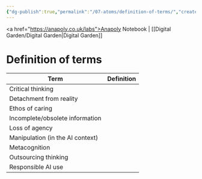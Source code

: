 ```yaml
---
{"dg-publish":true,"permalink":"/07-atoms/definition-of-terms/","created":"2025-08-14T11:35:45.150+01:00","updated":"2025-08-14T11:50:47.655+01:00"}
---
```


<a href="https://anapoly.co.uk/labs">Anapoly Notebook</a> | [[Digital Garden/Digital Garden\|Digital Garden]] 

# Definition of terms

| Term                             | Definition |
| -------------------------------- | ---------- |
| Critical thinking                |            |
| Detachment from reality          |            |
| Ethos of caring                  |            |
| Incomplete/obsolete information  |            |
| Loss of agency                   |            |
| Manipulation (in the AI context) |            |
| Metacognition                    |            |
| Outsourcing thinking             |            |
| Responsible AI use               |            |

